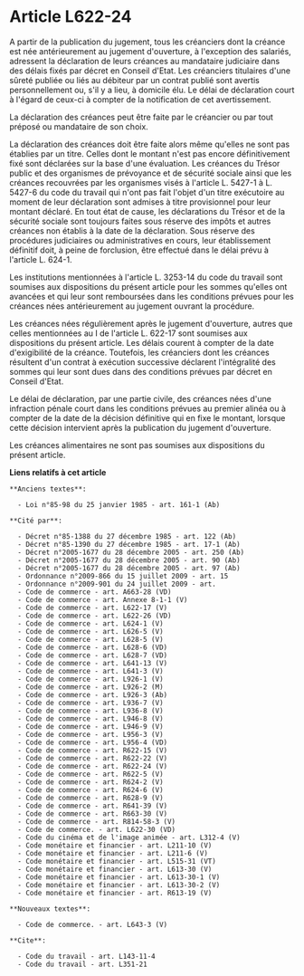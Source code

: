 # Article L622-24

A partir de la publication du jugement, tous les créanciers dont la créance est née antérieurement au jugement d'ouverture, à
l'exception des salariés, adressent la déclaration de leurs créances au mandataire judiciaire dans des délais fixés par
décret en Conseil d'Etat. Les créanciers titulaires d'une sûreté publiée ou liés au débiteur par un contrat publié sont
avertis personnellement ou, s'il y a lieu, à domicile élu. Le délai de déclaration court à l'égard de ceux-ci à compter de la
notification de cet avertissement. 

La déclaration des créances peut être faite par le créancier ou par tout préposé ou mandataire de son choix. 

La déclaration des créances doit être faite alors même qu'elles ne sont pas établies par un titre. Celles dont le montant
n'est pas encore définitivement fixé sont déclarées sur la base d'une évaluation. Les créances du Trésor public et des
organismes de prévoyance et de sécurité sociale ainsi que les créances recouvrées par les organismes visés à l'article L.
5427-1 à L. 5427-6 du code du travail qui n'ont pas fait l'objet d'un titre exécutoire au moment de leur déclaration sont
admises à titre provisionnel pour leur montant déclaré. En tout état de cause, les déclarations du Trésor et de la sécurité
sociale sont toujours faites sous réserve des  impôts et autres créances non établis à la date de la déclaration. Sous
réserve des procédures judiciaires ou administratives en cours, leur établissement définitif doit, à peine de forclusion,
être effectué dans le délai prévu à l'article L. 624-1. 

Les institutions mentionnées à l'article L. 3253-14 du code du travail sont soumises aux dispositions du présent article pour
les sommes qu'elles ont avancées et qui leur sont remboursées dans les conditions prévues pour les créances nées
antérieurement au jugement ouvrant la procédure. 

Les créances nées régulièrement après le jugement d'ouverture, autres que celles mentionnées au I de l'article L. 622-17 sont
soumises aux dispositions du présent article. Les délais courent à compter de la date d'exigibilité de la créance. Toutefois,
les créanciers dont les créances résultent d'un contrat à exécution successive déclarent l'intégralité des sommes qui leur
sont dues dans des conditions prévues par décret en Conseil d'Etat. 

Le délai de déclaration, par une partie civile, des créances nées d'une infraction pénale court dans les conditions prévues
au premier alinéa ou à compter de la date de la décision définitive qui en fixe le montant, lorsque cette décision intervient
après la publication du jugement d'ouverture. 

Les créances alimentaires ne sont pas soumises aux dispositions du présent article.

**Liens relatifs à cet article**

	**Anciens textes**:

	  - Loi n°85-98 du 25 janvier 1985 - art. 161-1 (Ab)

	**Cité par**:

	  - Décret n°85-1388 du 27 décembre 1985 - art. 122 (Ab)
	  - Décret n°85-1390 du 27 décembre 1985 - art. 17-1 (Ab)
	  - Décret n°2005-1677 du 28 décembre 2005 - art. 250 (Ab)
	  - Décret n°2005-1677 du 28 décembre 2005 - art. 90 (Ab)
	  - Décret n°2005-1677 du 28 décembre 2005 - art. 97 (Ab)
	  - Ordonnance n°2009-866 du 15 juillet 2009 - art. 15
	  - Ordonnance n°2009-901 du 24 juillet 2009 - art.
	  - Code de commerce - art. A663-28 (VD)
	  - Code de commerce - art. Annexe 8-1-1 (V)
	  - Code de commerce - art. L622-17 (V)
	  - Code de commerce - art. L622-26 (VD)
	  - Code de commerce - art. L624-1 (V)
	  - Code de commerce - art. L626-5 (V)
	  - Code de commerce - art. L628-5 (V)
	  - Code de commerce - art. L628-6 (VD)
	  - Code de commerce - art. L628-7 (VD)
	  - Code de commerce - art. L641-13 (V)
	  - Code de commerce - art. L641-3 (V)
	  - Code de commerce - art. L926-1 (V)
	  - Code de commerce - art. L926-2 (M)
	  - Code de commerce - art. L926-3 (Ab)
	  - Code de commerce - art. L936-7 (V)
	  - Code de commerce - art. L936-8 (V)
	  - Code de commerce - art. L946-8 (V)
	  - Code de commerce - art. L946-9 (V)
	  - Code de commerce - art. L956-3 (V)
	  - Code de commerce - art. L956-4 (VD)
	  - Code de commerce - art. R622-15 (V)
	  - Code de commerce - art. R622-22 (V)
	  - Code de commerce - art. R622-24 (V)
	  - Code de commerce - art. R622-5 (V)
	  - Code de commerce - art. R624-2 (V)
	  - Code de commerce - art. R624-6 (V)
	  - Code de commerce - art. R628-9 (V)
	  - Code de commerce - art. R641-39 (V)
	  - Code de commerce - art. R663-30 (V)
	  - Code de commerce - art. R814-58-3 (V)
	  - Code de commerce. - art. L622-30 (VD)
	  - Code du cinéma et de l'image animée - art. L312-4 (V)
	  - Code monétaire et financier - art. L211-10 (V)
	  - Code monétaire et financier - art. L211-6 (V)
	  - Code monétaire et financier - art. L515-31 (VT)
	  - Code monétaire et financier - art. L613-30 (V)
	  - Code monétaire et financier - art. L613-30-1 (V)
	  - Code monétaire et financier - art. L613-30-2 (V)
	  - Code monétaire et financier - art. R613-19 (V)

	**Nouveaux textes**:

	  - Code de commerce. - art. L643-3 (V)

	**Cite**:

	  - Code du travail - art. L143-11-4
	  - Code du travail - art. L351-21
